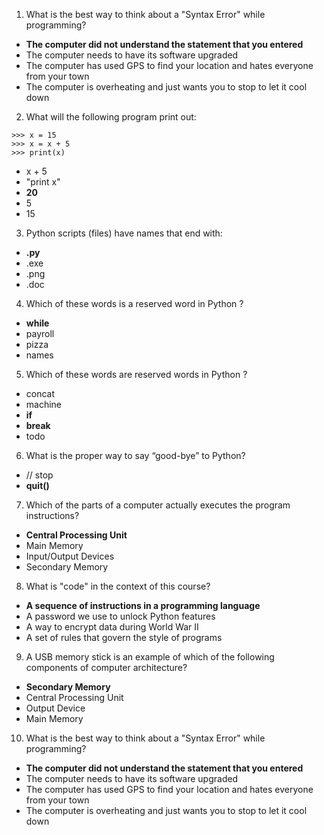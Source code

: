 
1. What is the best way to think about a "Syntax Error" while programming?
- **The computer did not understand the statement that you entered**
- The computer needs to have its software upgraded
- The computer has used GPS to find your location and hates everyone from your town
- The computer is overheating and just wants you to stop to let it cool down

2. What will the following program print out:
```
>>> x = 15
>>> x = x + 5
>>> print(x)
```
- x + 5
- "print x"
- **20**
- 5
- 15

3. Python scripts (files) have names that end with:
- **.py**
- .exe
- .png
- .doc

4. Which of these words is a reserved word in Python ?
- **while**
- payroll
- pizza
- names

5. Which of these words are reserved words in Python ?
- concat
- machine
- **if**
- **break**
- todo

6. What is the proper way to say “good-bye” to Python?
- // stop
- **quit()**

7. Which of the parts of a computer actually executes the program instructions?
- **Central Processing Unit**
- Main Memory
- Input/Output Devices
- Secondary Memory

8. What is "code" in the context of this course?
- **A sequence of instructions in a programming language**
- A password we use to unlock Python features
- A way to encrypt data during World War II
- A set of rules that govern the style of programs

9. A USB memory stick is an example of which of the following components of computer architecture?
- **Secondary Memory**
- Central Processing Unit
- Output Device
- Main Memory

10. What is the best way to think about a "Syntax Error" while programming?
- **The computer did not understand the statement that you entered**
- The computer needs to have its software upgraded
- The computer has used GPS to find your location and hates everyone from your town
- The computer is overheating and just wants you to stop to let it cool down